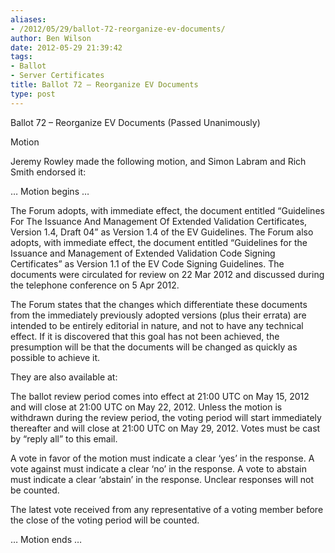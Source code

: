 ```yaml
---
aliases:
- /2012/05/29/ballot-72-reorganize-ev-documents/
author: Ben Wilson
date: 2012-05-29 21:39:42
tags:
- Ballot
- Server Certificates
title: Ballot 72 – Reorganize EV Documents
type: post
---
```


Ballot 72 – Reorganize EV Documents (Passed Unanimously)

Motion

Jeremy Rowley made the following motion, and Simon Labram and Rich Smith endorsed it:

… Motion begins …

The Forum adopts, with immediate effect, the document entitled “Guidelines For The Issuance And Management Of Extended Validation Certificates, Version 1.4, Draft 04” as Version 1.4 of the EV Guidelines. The Forum also adopts, with immediate effect, the document entitled “Guidelines for the Issuance and Management of Extended Validation Code Signing Certificates” as Version 1.1 of the EV Code Signing Guidelines. The documents were circulated for review on 22 Mar 2012 and discussed during the telephone conference on 5 Apr 2012.

The Forum states that the changes which differentiate these documents from the immediately previously adopted versions (plus their errata) are intended to be entirely editorial in nature, and not to have any technical effect. If it is discovered that this goal has not been achieved, the presumption will be that the documents will be changed as quickly as possible to achieve it.

They are also available at:

The ballot review period comes into effect at 21:00 UTC on May 15, 2012 and will close at 21:00 UTC on May 22, 2012. Unless the motion is withdrawn during the review period, the voting period will start immediately thereafter and will close at 21:00 UTC on May 29, 2012. Votes must be cast by “reply all” to this email.

A vote in favor of the motion must indicate a clear ‘yes’ in the response. A vote against must indicate a clear ‘no’ in the response. A vote to abstain must indicate a clear ‘abstain’ in the response. Unclear responses will not be counted.

The latest vote received from any representative of a voting member before the close of the voting period will be counted.

… Motion ends …